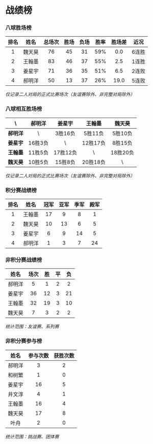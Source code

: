 # 战绩榜

### 八球胜场榜

| 排名 | 姓名   | 总场次 | 胜场 | 负场 | 胜率  | 胜场差 | 近况  |
| :--: | :---: | :---: | :--: | :--: | :--: | :---: | :---: |
| 1    | 魏天昊 | 76    | 45   | 31   | 59%  | 0.0   | 6连胜 |
| 2    | 王翰墨 | 83    | 46   | 37   | 55%  | 2.5   | 1连胜 |
| 3    | 姜星宇 | 71    | 36   | 35   | 51%  | 6.5   | 2连败 |
| 4    | 郝明洋 | 50    | 13   | 37   | 26%  | 19.0  | 5连败 |

*仅记录二人对局的正式比赛场次（友谊赛除外、非完整对局除外）*

### 八球相互胜场榜

|    **\\**   | 郝明洋  | 姜星宇   | 王翰墨   | 魏天昊   |
| :--------: | :-----: | :------: | :------: | :-----: |
| **郝明洋** |   \\     | 3胜16负  | 5胜11负  | 5胜10负  |
| **姜星宇** | 16胜3负  |   \\     | 12胜17负 | 8胜15负  |
| **王翰墨** | 11胜5负  | 17胜12负 |   \\     | 18胜20负 |
| **魏天昊** | 10胜5负  | 15胜8负  | 20胜18负 |   \\     |

*仅记录二人对局的正式比赛场次（友谊赛除外、非完整对局除外）*

### 积分赛战绩榜

| 排名 | 姓名   | 冠军 | 亚军 | 季军 | 殿军 |
| :--: | :----: | :--: | :-: | :-: | :-: |
| 1    | 王翰墨 | 17   | 9   | 8   | 1   |
| 2    | 魏天昊 | 10   | 13  | 6   | 5   |
| 3    | 姜星宇 | 6    | 9   | 14  | 5   |
| 4    | 郝明洋 | 1    | 3   | 7   | 24  |

### 非积分赛战绩榜

| 姓名   | 场次 | 胜   | 平   | 负   |
| :---: | :--: | :--: | :--: | :--: |
| 郝明洋 |  5   |  1   |  2   |  2   |
| 姜星宇 |  36  |  12  |  3   |  21  |
| 王翰墨 |  32  |  19  |  3   |  10  |
| 魏天昊 |  7   |  3   |  2   |  2   |

*统计范围：友谊赛、系列赛*

### 非积分赛参与榜

| 姓名   | 参与次数 | 获胜次数 |
| :----: | :-----: | :-----: |
| 郝明洋  |    3    |    2    |
| 和树繁  |    1    |    0    |
| 姜星宇  |   16    |    5    |
| 井文淳  |    4    |    1    |
| 王翰墨  |   16    |    4    |
| 魏天昊  |   17    |    8    |
| 叶舟    |    2    |    0    |

*统计范围：挑战赛、团体赛*